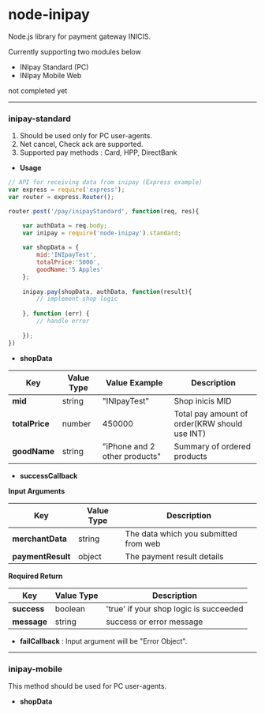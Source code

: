 # node-inipay

Node.js library for payment gateway INICIS.

Currently supporting two modules below
- INIpay Standard (PC)
- INIpay Mobile Web

not completed yet



----------------
### inipay-standard

1. Should be used only for PC user-agents.
2. Net cancel, Check ack are supported.
3. Supported pay methods : Card, HPP, DirectBank

- **Usage**

```javascript
// API for receiving data from inipay (Express example)
var express = require('express');
var router = express.Router();

router.post('/pay/inipayStandard', function(req, res){

    var authData = req.body; 
    var inipay = require('node-inipay').standard;
    
    var shopData = {
        mid:'INIpayTest',
        totalPrice:'5000',
        goodName:'5 Apples'
    };
    
    inipay.pay(shopData, authData, function(result){
        // implement shop logic
    
    }, function (err) {
        // handle error
    
    });
})
```
- **shopData**

Key | Value Type | Value Example | Description
------------ | ------------- | ------------- | -------------
**mid** | string | "INIpayTest" | Shop inicis MID
**totalPrice** | number | 450000 | Total pay amount of order(KRW should use INT)
**goodName** | string | "iPhone and 2 other products" | Summary of ordered products 


- **successCallback**

**Input Arguments**

Key | Value Type |  Description
------------ | ------------- | -------------
**merchantData** | string | The data which you submitted from web
**paymentResult** | object | The payment result details

**Required Return**

Key | Value Type |  Description
------------ | ------------- | -------------
**success** | boolean | 'true' if your shop logic is succeeded
**message** | string | success or error message


- **failCallback** : Input argument will be "Error Object". 

----------------
### inipay-mobile

This method should be used for PC user-agents.

- **shopData**
